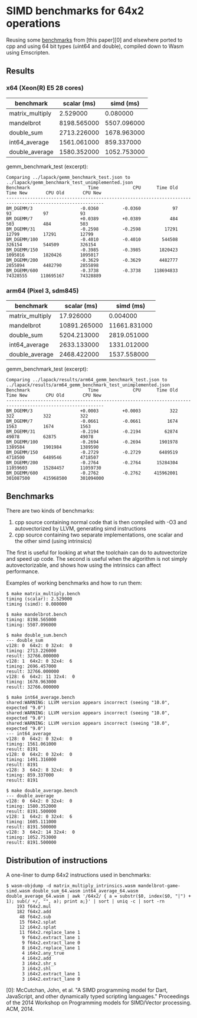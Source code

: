 # SIMD benchmarks for 64x2 operations

Reusing some [benchmarks][1] from [this paper][0] and elsewhere ported to cpp
and using 64 bit types (uint64 and double), compiled down to Wasm using
Emscripten.

## Results

### x64 (Xeon(R) E5 28 cores)

benchmark       | scalar (ms) | simd (ms)
--------------- | ----------- | -----------
matrix_multiply | 2.529000    | 0.080000
mandelbrot      | 8198.565000 | 5507.096000
double_sum      | 2713.226000 | 1678.963000
int64_average   | 1561.061000 | 859.337000
double_average  | 1580.352000 | 1052.753000

gemm_benchmark_test (excerpt):

```
Comparing ../lapack/gemm_benchmark_test.json to ../lapack/gemm_benchmark_test_unimplemented.json
Benchmark                      Time             CPU      Time Old      Time New       CPU Old       CPU New
-----------------------------------------------------------------------------------------------------------
BM_DGEMM/3                  -0.0360         -0.0360            97            93            97            93
BM_DGEMM/7                  +0.0389         +0.0389           484           503           484           503
BM_DGEMM/31                 -0.2598         -0.2598         17291         12799         17291         12799
BM_DGEMM/100                -0.4010         -0.4010        544508        326154        544509        326154
BM_DGEMM/150                -0.3985         -0.3985       1820423       1095016       1820426       1095017
BM_DGEMM/200                -0.3629         -0.3629       4482777       2855894       4482790       2855898
BM_DGEMM/600                -0.3738         -0.3738     118694833      74328555     118695167      74328889
```

### arm64 (Pixel 3, sdm845)

benchmark       | scalar (ms)  | simd (ms)
--------------- | ------------ | ------------
matrix_multiply | 17.926000    | 0.004000
mandelbrot      | 10891.265000 | 11661.831000
double_sum      | 5204.213000  | 2819.051000
int64_average   | 2633.133000  | 1331.012000
double_average  | 2468.422000  | 1537.558000

gemm_benchmark_test (excerpt):

```
Comparing ../lapack/results/arm64_gemm_benchmark_test.json to ../lapack/results/arm64_gemm_benchmark_test_unimplemented.json
Benchmark                      Time             CPU      Time Old      Time New       CPU Old       CPU New
-----------------------------------------------------------------------------------------------------------
BM_DGEMM/3                  +0.0003         +0.0003           322           322           322           322
BM_DGEMM/7                  -0.0661         -0.0661          1674          1563          1674          1563
BM_DGEMM/31                 -0.2194         -0.2194         62874         49078         62875         49078
BM_DGEMM/100                -0.2694         -0.2694       1901978       1389584       1901984       1389590
BM_DGEMM/150                -0.2729         -0.2729       6489519       4718500       6489546       4718507
BM_DGEMM/200                -0.2764         -0.2764      15284304      11059603      15284457      11059730
BM_DGEMM/600                -0.2762         -0.2762     415962001     301087500     415968500     301094000
```

## Benchmarks

There are two kinds of benchmarks:

1.  cpp source containing normal code that is then compiled with -O3 and
    autovectorized by LLVM, generating simd instructions
2.  cpp source containing two separate implementations, one scalar and the other
    simd (using intrinsics)

The first is useful for looking at what the toolchain can do to autovectorize
and speed up code. The second is useful when the algorithm is not simply
autovectorizable, and shows how using the intrinsics can affect performance.

Examples of working benchmarks and how to run them:

```
$ make matrix_multiply.bench
timing (scalar): 2.529000
timing (simd): 0.080000
```

```
$ make mandelbrot.bench
timing: 8198.565000
timing: 5507.096000
```

```
$ make double_sum.bench
--- double_sum
v128: 0  64x2: 0 32x4:  0
timing: 2713.226000
result: 32766.000000
v128: 1  64x2: 0 32x4:  6
timing: 2696.457000
result: 32766.000000
v128: 6  64x2: 11 32x4:  0
timing: 1678.963000
result: 32766.000000
```

```
$ make int64_average.bench
shared:WARNING: LLVM version appears incorrect (seeing "10.0", expected "9.0")
shared:WARNING: LLVM version appears incorrect (seeing "10.0", expected "9.0")
shared:WARNING: LLVM version appears incorrect (seeing "10.0", expected "9.0")
--- int64_average
v128: 0  64x2: 0 32x4:  0
timing: 1561.061000
result: 8191
v128: 0  64x2: 0 32x4:  0
timing: 1491.316000
result: 8191
v128: 3  64x2: 8 32x4:  0
timing: 859.337000
result: 8191
```

```
$ make double_average.bench
--- double_average
v128: 0  64x2: 0 32x4:  0
timing: 1580.352000
result: 8191.500000
v128: 1  64x2: 0 32x4:  6
timing: 1605.111000
result: 8191.500000
v128: 3  64x2: 14 32x4:  0
timing: 1052.753000
result: 8191.500000
```

## Distribution of instructions

A one-liner to dump 64x2 instructions used in benchmarks:

```
$ wasm-objdump -d matrix_multiply_intrinsics.wasm mandelbrot-game-simd.wasm double_sum_64.wasm int64_average_64.wasm double_average_64.wasm | awk '/64x2/ { a = substr($0, index($0, "|") + 1); sub(/ +/, "", a); print a;}' | sort | uniq -c | sort -rn
    193 f64x2.mul
    182 f64x2.add
     48 f64x2.sub
     15 f64x2.splat
     12 i64x2.splat
     11 f64x2.replace_lane 1
      9 f64x2.extract_lane 1
      9 f64x2.extract_lane 0
      8 i64x2.replace_lane 1
      4 i64x2.any_true
      4 i64x2.add
      3 i64x2.shr_s
      3 i64x2.shl
      3 i64x2.extract_lane 1
      3 i64x2.extract_lane 0
```

[0]: McCutchan, John, et al. "A SIMD programming model for Dart, JavaScript,
and other dynamically typed scripting languages." Proceedings of the 2014
Workshop on Programming models for SIMD/Vector processing. ACM, 2014.

[1]: https://github.com/tc39/ecmascript_simd/tree/master/src/benchmarks
